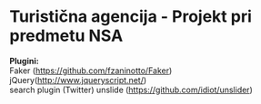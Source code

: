 # Turistična agencija - Projekt pri predmetu NSA

<b>Plugini:</b><br>
Faker (https://github.com/fzaninotto/Faker)<br>
jQuery(http://www.jqueryscript.net/)<br>
search plugin (Twitter)
unslide (https://github.com/idiot/unslider)
